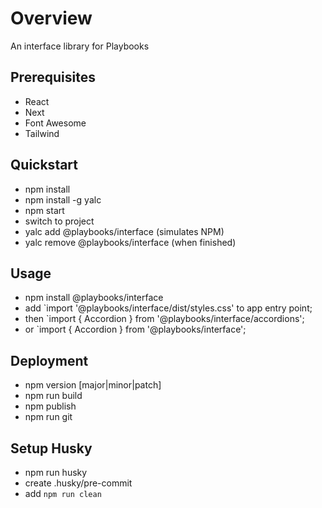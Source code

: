 # Overview
 An interface library for Playbooks

## Prerequisites
- React
- Next
- Font Awesome
- Tailwind

## Quickstart
- npm install
- npm install -g yalc
- npm start
- switch to project
- yalc add @playbooks/interface (simulates NPM)
- yalc remove @playbooks/interface (when finished)

## Usage
- npm install @playbooks/interface
- add `import '@playbooks/interface/dist/styles.css' to app entry point;
- then `import { Accordion } from '@playbooks/interface/accordions';
- or `import { Accordion } from '@playbooks/interface';

## Deployment
- npm version [major|minor|patch]
- npm run build
- npm publish
- npm run git

## Setup Husky
- npm run husky
- create .husky/pre-commit
- add `npm run clean`